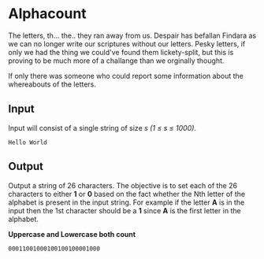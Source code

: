 # Alphacount

The letters, th... the.. they ran away from us. Despair has befallan Findara as we can no longer write our scriptures without our letters. 
Pesky letters, if only we had the thing we could've found them lickety-split, but this is proving to be much more of a challange than we orginally thought.

If only there was someone who could report some information about the whereabouts of the letters.

## Input
Input will consist of a single string of size  _s (1 ≤ s ≤ 1000)_.

```
Hello World
```

## Output
Output a string of 26 characters. The objective is to set each of the 26 characters to either **1** or **0** based on the fact whether the Nth letter of the alphabet is present in the input string.
For example if the letter **A** is in the input then the 1st character should be a **1** since **A** is the first letter in the alphabet. 

__Uppercase and Lowercase both count__

```
00011001000100100100001000
```
